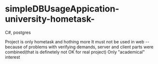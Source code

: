 # simpleDBUsageAppication-university-hometask-
C#, postgres

Project is only hometask and hothing more
It must not be used in web -- because of problems with verifying demands, server and client parts were combined(that is definetely not OK for real project)
Only "academical" interest

